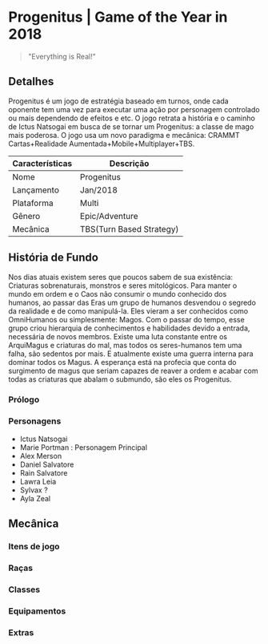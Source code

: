 # Progenitus | Game of the Year in 2018

> "Everything is Real!"

## Detalhes

Progenitus é um jogo de estratégia baseado em turnos, onde cada oponente tem uma
vez para executar uma ação por personagem controlado ou mais dependendo de efeitos
e etc. O jogo retrata a história e o caminho de Ictus Natsogai em busca de se tornar
um Progenitus: a classe de mago mais poderosa. O jogo usa
um novo paradigma e mecânica: CRAMMT Cartas+Realidade Aumentada+Mobile+Multiplayer+TBS.


|Características|Descrição               |
|---------------|------------------------|
|Nome           |Progenitus              |
|Lançamento     |Jan/2018                |
|Plataforma     |Multi                   |
|Gênero         |Epic/Adventure          |
|Mecânica       |TBS(Turn Based Strategy)|

## História de Fundo

  Nos dias atuais existem seres que poucos sabem de sua existência: Criaturas sobrenaturais,
monstros e seres mitológicos. Para manter o mundo em ordem e o Caos não consumir o mundo conhecido
dos humanos, ao passar das Eras um grupo de humanos desvendou o segredo da realidade e de
como manipulá-la. Eles vieram a ser conhecidos como OmniHumanos ou simplesmente: Magos.
  Com o passar do tempo, esse grupo criou hierarquia de conhecimentos e habilidades devido a entrada,
necessária de novos membros. Existe uma luta constante entre os ArquiMagus e criaturas do mal, mas
todos os seres-humanos tem uma falha, são sedentos por mais. E atualmente existe uma guerra interna
para dominar todos os Magus. A esperança está na profecia que conta do surgimento de magus que seriam capazes de
reaver a ordem e acabar com todas as criaturas que abalam o submundo, são eles os Progenitus.


### Prólogo



### Personagens

* Ictus Natsogai
* Marie Portman : Personagem Principal
* Alex Merson
* Daniel Salvatore
* Rain Salvatore
* Lawra Leia
* Sylvax ?
* Ayla Zeal

## Mecânica

### Itens de jogo

### Raças

### Classes

### Equipamentos

### Extras
